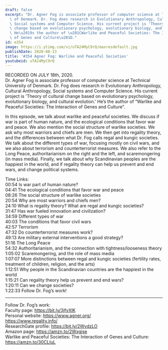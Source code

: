 ```yaml
---
draft: false
excerpt: "Dr. Agner Fog is associate professor of computer science at Technical University\
  \ of Denmark. Dr. Fog does research in Evolutionary Anthropology, Cultural Anthropology,\
  \ Social systems and Computer Science. His current project is 'Theory of cultural\
  \ change based on evolutionary psychology, evolutionary biology, and cultural evolution.'\
  \ He\u2019s the author of \u201CWarlike and Peaceful Societies: The Interaction\
  \ of Genes and Culture\u201D."
id: e354
image: https://i.ytimg.com/vi/uTA24MyC9rQ/maxresdefault.jpg
publishDate: 2020-08-13
title: '#354 Agner Fog: Warlike and Peaceful Societies'
youtubeid: uTA24MyC9rQ
---
```

RECORDED ON JULY 18th, 2020.  
Dr. Agner Fog is associate professor of computer science at Technical University of Denmark. Dr. Fog does research in Evolutionary Anthropology, Cultural Anthropology, Social systems and Computer Science. His current project is 'Theory of cultural change based on evolutionary psychology, evolutionary biology, and cultural evolution.' He’s the author of “Warlike and Peaceful Societies: The Interaction of Genes and Culture”.

In this episode, we talk about warlike and peaceful societies. We discuss if war is part of human nature, and the ecological conditions that favor war and peace. We also mention the social structure of warlike societies. We ask why most warriors and chiefs are men. We then get into regality theory, and the differences between what Dr. Fog calls regal and kungic societies. We talk about the different types of war, focusing mostly on civil wars, and we also about terrorism and counterterrorist measures. We also refer to the Long Peace, authoritarianism on the right and the left, and scaremongering (in mass media). Finally, we talk about why Scandinavian peoples are the happiest in the world, and if regality theory can help us prevent and end wars, and change political systems.

Time Links:  
00:54  Is war part of human nature?  
04:41  The ecological conditions that favor war and peace  
08:26  The social structure of warlike societies  
20:54  Why are most warriors and chiefs men?  
24:10  What is regality theory? What are regal and kungic societies?  
31:47  Has war fueled innovation and civilization?  
34:59  Different types of war  
40:03  The conditions that favor civil wars  
42:57  Terrorism  
47:32  Do counterterrorist measures work?  
49:13  Are military external interventions a good strategy?  
51:16  The Long Peace  
54:32  Authoritarianism, and the connection with tightness/looseness theory  
1:05:02  Scaremongering, and the role of mass media    
1:07:07  More distinctions between regal and kungic societies (fertility rates, treatment of children, religion, and the arts)  
1:12:51  Why people in the Scandinavian countries are the happiest in the world  
1:15:21  Can regality theory help us prevent and end wars?  
1:20:11  Can we change societies?  
1:22:33  Follow Dr. Fog’s work!

---

Follow Dr. Fog’s work:  
Faculty page: https://bit.ly/3jfvXlK  
Personal website: https://www.agner.org/  
https://www.regality.info/  
ResearchGate profile: https://bit.ly/2WvdzLO  
Amazon page: https://amzn.to/2Wxgjse  
Warlike and Peaceful Societies: The Interaction of Genes and Culture: https://amzn.to/30CLIuL
